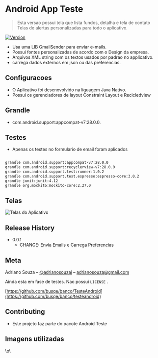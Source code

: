 # Android App Teste 
> Esta versao possui tela que lista fundos, detalha e tela de contato 
> Telas de alertas personalizadas para todo o aplicativo.

[![ Version][version-url]][version-url]

- Usa uma LIB  GmailSender para enviar e-mails.
- Possui fontes personalizadas de acordo com o Design da empresa.
- Arquivos XML string com os textos usados por padrao no applicativo.
- carrega dados externos em json ou das preferencias.

## Configuracoes

- O Aplicativo foi desenovolvido na liguagem Java Nativo.
- Possui os gerenciadores de layout Constraint Layout e Recicledview 

## Grandle

- com.android.support:appcompat-v7:28.0.0.

## Testes
- Apenas os testes no formulario de email foram aplicados


```sh

grandle com.android.support:appcompat-v7:28.0.0
grandle com.android.support:recyclerview-v7:28.0.0
grandle com.android.support.test:runner:1.0.2
grandle com.android.support.test.espresso:espresso-core:3.0.2
grandle junit:junit:4.12
grandle org.mockito:mockito-core:2.27.0

```

## Telas 

![Telas do Aplicativo](https://raw.githubusercontent.com/busqe/TesteAndroid/master/telas.png)


## Release History

* 0.0.1
    * CHANGE: Envia Emails e Carrega Preferencias 

## Meta

Adriano Souza – [@adrianosouzai](https://twitter.com/adrianosouzai) – adrianosouza@gmail.com


Ainda esta em fase de testes. Nao possui ``LICENSE`` .

[https://github.com/busqe/banco/TesteAndroid](https://github.com/busqe/banco/testeandroid)

## Contributing

- Este projeto faz parte do pacote Android Teste

## Imagens utilizadas
[version-image]: https://raw.githubusercontent.com/busqe/TesteAndroid/master/images/ico-version.svg
[version-url]: https://github.com/busqe/TesteAndroid/tree/master/images


\o\